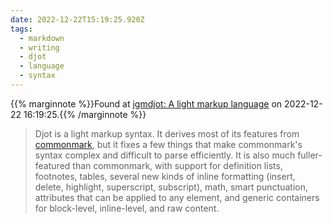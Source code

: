 ```yaml
---
date: 2022-12-22T15:19:25.920Z
tags:
  - markdown
  - writing
  - djot
  - language
  - syntax
---
```

{{% marginnote %}}Found at [jgmdjot: A light markup language](https://github.com/jgm/djot) on 2022-12-22 16:19:25.{{% /marginnote %}}

> Djot is a light markup syntax. It derives most of its features from [commonmark](https://spec.commonmark.org/), but it fixes a few things that make commonmark's syntax complex and difficult to parse efficiently. It is also much fuller-featured than commonmark, with support for definition lists, footnotes, tables, several new kinds of inline formatting (insert, delete, highlight, superscript, subscript), math, smart punctuation, attributes that can be applied to any element, and generic containers for block-level, inline-level, and raw content.

